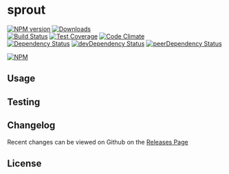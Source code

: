 # sprout 
[![NPM version](https://badge.fury.io/js/sprout.svg)](http://badge.fury.io/js/sprout) [![Downloads](http://img.shields.io/npm/dm/sprout.svg)](http://badge.fury.io/js/sprout)   
[![Build Status](https://travis-ci.org//sprout.svg?branch=master)](https://travis-ci.org//sprout) [![Test Coverage](https://codeclimate.com/github//sprout/badges/coverage.svg)](https://codeclimate.com/github//sprout) [![Code Climate](https://codeclimate.com/github//sprout/badges/gpa.svg)](https://codeclimate.com/github//sprout)   
[![Dependency Status](https://david-dm.org//sprout.svg)](https://david-dm.org//sprout) [![devDependency Status](https://david-dm.org//sprout/dev-status.svg)](https://david-dm.org//sprout#info=devDependencies) [![peerDependency Status](https://david-dm.org//sprout/peer-status.svg)](https://david-dm.org//sprout#info=peerDependencies)    


> 

[![NPM](https://nodei.co/npm/sprout.png?downloads=true&downloadRank=true&stars=true)](https://nodei.co/npm/sprout)

## Usage


## Testing


## Changelog

Recent changes can be viewed on Github on the [Releases Page](https://github.com//sprout/releases)

## License


